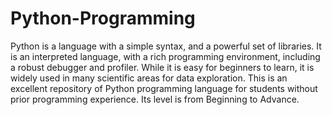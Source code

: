 # Python-Programming
Python is a language with a simple syntax, and a powerful set of libraries. It is an interpreted language, with a rich programming environment, including a robust debugger and profiler. While it is easy for beginners to learn, it is widely used in many scientific areas for data exploration. This is an excellent repository of Python programming language for students without prior programming experience. Its level is from Beginning to Advance.
